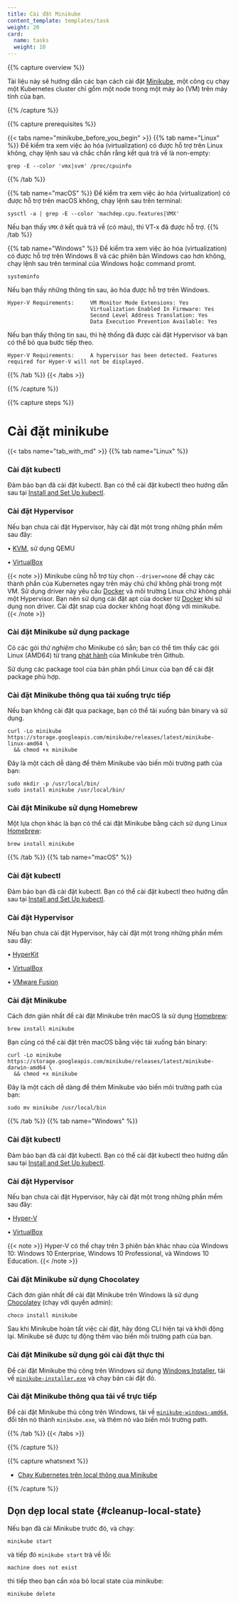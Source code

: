 ```yaml
---
title: Cài đặt Minikube
content_template: templates/task
weight: 20
card:
  name: tasks
  weight: 10
---
```


{{% capture overview %}}

Tài liệu này sẽ hướng dẫn các bạn cách cài đặt [Minikube](/docs/tutorials/hello-minikube), một công cụ chạy một Kubernetes cluster chỉ gồm một node trong một máy ảo (VM) trên máy tính của bạn.

{{% /capture %}}

{{% capture prerequisites %}}

{{< tabs name="minikube_before_you_begin" >}}
{{% tab name="Linux" %}}
Để kiểm tra xem việc ảo hóa (virtualization) có được hỗ trợ trên Linux không, chạy lệnh sau và chắc chắn rằng kết quả trả về là non-empty:
```
grep -E --color 'vmx|svm' /proc/cpuinfo
```
{{% /tab %}}

{{% tab name="macOS" %}}
Để kiểm tra xem việc ảo hóa (virtualization) có được hỗ trợ trên macOS không, chạy lệnh sau trên terminal:
```
sysctl -a | grep -E --color 'machdep.cpu.features|VMX'
```
Nếu bạn thấy `VMX` ở kết quả trả về (có màu), thì VT-x đã được hỗ trợ.
{{% /tab %}}

{{% tab name="Windows" %}}
Để kiểm tra xem việc ảo hóa (virtualization) có được hỗ trợ trên Windows 8 và các phiên bản Windows cao hơn không, chạy lệnh sau trên terminal của Windows hoặc command promt.
```
systeminfo
```
Nếu bạn thấy những thông tin sau, ảo hóa được hỗ trợ trên Windows.
```
Hyper-V Requirements:     VM Monitor Mode Extensions: Yes
                          Virtualization Enabled In Firmware: Yes
                          Second Level Address Translation: Yes
                          Data Execution Prevention Available: Yes
```

Nếu bạn thấy thông tin sau, thì hệ thống đã được cài đặt Hypervisor và bạn có thể bỏ qua bước tiếp theo.
```
Hyper-V Requirements:     A hypervisor has been detected. Features required for Hyper-V will not be displayed.
```


{{% /tab %}}
{{< /tabs >}}

{{% /capture %}}

{{% capture steps %}}

# Cài đặt minikube

{{< tabs name="tab_with_md" >}}
{{% tab name="Linux" %}}

### Cài đặt kubectl

Đảm bảo bạn đã cài đặt kubectl. Bạn có thể cài đặt kubectl theo hướng dẫn sau tại [Install and Set Up kubectl](/docs/tasks/tools/install-kubectl/#install-kubectl-on-linux).

### Cài đặt Hypervisor

Nếu bạn chưa cài đặt Hypervisor, hãy cài đặt một trong những phần mềm sau đây:

• [KVM](https://www.linux-kvm.org/), sử dụng QEMU

• [VirtualBox](https://www.virtualbox.org/wiki/Downloads)

{{< note >}}
Minikube cũng hỗ trợ tùy chọn `--driver=none` để chạy các thành phần của Kubernetes ngay trên máy chủ chứ không phải trong một VM. Sử dụng driver này yêu cầu [Docker](https://www.docker.com/products/docker-desktop) và môi trường Linux chứ không phải một Hypervisor. Bạn nên sử dụng cài đặt apt của docker từ [Docker](https://www.docker.com/products/docker-desktop) khi sử dụng non driver. Cài đặt snap của docker không hoạt động với minikube.
{{< /note >}}

### Cài đặt Minikube sử dụng package

Có các gói *thử nghiệm* cho Minikube có sẵn; bạn có thể tìm thấy các gói Linux (AMD64) từ trang [phát hành](https://github.com/kubernetes/minikube/releases) của Minikube trên Github.

Sử dụng các package tool của bản phân phối Linux của bạn để cài đặt package phù hợp.

### Cài đặt Minikube thông qua tải xuống trực tiếp

Nếu bạn không cài đặt qua package, bạn có thể tải xuống bản binary và sử dụng.

```shell
curl -Lo minikube https://storage.googleapis.com/minikube/releases/latest/minikube-linux-amd64 \
  && chmod +x minikube
```

Đây là một cách dễ dàng để thêm Minikube vào biến môi trường path của bạn:

```shell
sudo mkdir -p /usr/local/bin/
sudo install minikube /usr/local/bin/
```

### Cài đặt Minikube sử dụng Homebrew

Một lựa chọn khác là bạn có thể cài đặt Minikube bằng cách sử dụng Linux [Homebrew](https://docs.brew.sh/Homebrew-on-Linux):

```shell
brew install minikube
```

{{% /tab %}}
{{% tab name="macOS" %}}
### Cài đặt kubectl

Đảm bảo bạn đã cài đặt kubectl. Bạn có thể cài đặt kubectl theo hướng dẫn sau tại [Install and Set Up kubectl](/docs/tasks/tools/install-kubectl/#install-kubectl-on-macos).

### Cài đặt Hypervisor

Nếu bạn chưa cài đặt Hypervisor, hãy cài đặt một trong những phần mềm sau đây:

• [HyperKit](https://github.com/moby/hyperkit)

• [VirtualBox](https://www.virtualbox.org/wiki/Downloads)

• [VMware Fusion](https://www.vmware.com/products/fusion)

### Cài đặt Minikube
Cách đơn giản nhất để cài đặt Minikube trên macOS là sử dụng [Homebrew](https://brew.sh):

```shell
brew install minikube
```

Bạn cũng có thể cài đặt trên macOS bằng việc tải xuống bản binary:

```shell
curl -Lo minikube https://storage.googleapis.com/minikube/releases/latest/minikube-darwin-amd64 \
  && chmod +x minikube
```

Đây là một cách dễ dàng để thêm Minikube vào biến môi trường path của bạn:

```shell
sudo mv minikube /usr/local/bin
```

{{% /tab %}}
{{% tab name="Windows" %}}
### Cài đặt kubectl

Đảm bảo bạn đã cài đặt kubectl. Bạn có thể cài đặt kubectl theo hướng dẫn sau tại [Install and Set Up kubectl](/docs/tasks/tools/install-kubectl/#install-kubectl-on-windows).

### Cài đặt Hypervisor

Nếu bạn chưa cài đặt Hypervisor, hãy cài đặt một trong những phần mềm sau đây:

• [Hyper-V](https://msdn.microsoft.com/en-us/virtualization/hyperv_on_windows/quick_start/walkthrough_install)

• [VirtualBox](https://www.virtualbox.org/wiki/Downloads)

{{< note >}}
Hyper-V có thể chạy trên 3 phiên bản khác nhau của Windows 10: Windows 10 Enterprise, Windows 10 Professional, và Windows 10 Education.
{{< /note >}}

### Cài đặt Minikube sử dụng Chocolatey

Cách đơn giản nhất để cài đặt Minikube trên Windows là sử dụng [Chocolatey](https://chocolatey.org/) (chạy với quyền admin):

```shell
choco install minikube
```

Sau khi Minikube hoàn tất việc cài đặt, hãy đóng CLI hiện tại và khởi động lại. Minikube sẽ được tự động thêm vào biến môi trường path của bạn.

### Cài đặt Minikube sử dụng gói cài đặt thực thi

Để cài đặt Minikube thủ công trên Windows sử dụng [Windows Installer](https://docs.microsoft.com/en-us/windows/desktop/msi/windows-installer-portal), tải về [`minikube-installer.exe`](https://github.com/kubernetes/minikube/releases/latest/download/minikube-installer.exe) và chạy bản cài đặt đó.

### Cài đặt Minikube thông qua tải về trực tiếp

Để cài đặt Minikube thủ công trên Windows, tải về [`minikube-windows-amd64`](https://github.com/kubernetes/minikube/releases/latest), đổi tên nó thành `minikube.exe`, và thêm nó vào biến môi trường path.

{{% /tab %}}
{{< /tabs >}}


{{% /capture %}}

{{% capture whatsnext %}}

* [Chạy Kubernetes trên local thông qua Minikube](/docs/setup/learning-environment/minikube/)

{{% /capture %}}

## Dọn dẹp local state {#cleanup-local-state}

Nếu bạn đã cài Minikube trước đó, và chạy:
```shell
minikube start
```

và tiếp đó `minikube start` trả về lỗi:
```
machine does not exist
```

thì tiếp theo bạn cần xóa bỏ local state của minikube:
```shell
minikube delete
```
